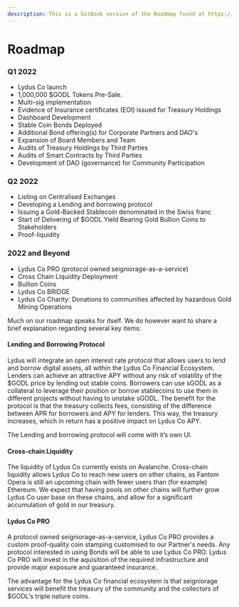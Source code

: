```yaml
---
description: This is a GitBook version of the Roadmap found at https://roadmap.lydus.co/
---
```


# Roadmap

### Q1 2022 <a href="#november-2021" id="november-2021"></a>

* Lydus Co launch
* 1,000,000 $GODL Tokens Pre-Sale.
* Multi-sig implementation
* Evidence of Insurance certificates (EOI) issued for Treasury Holdings
* Dashboard Development&#x20;
* Stable Coin Bonds Deployed
* Additional Bond offering(s) for Corporate Partners and DAO's
* Expansion of Board Members and Team
* Audits of Treasury Holdings by Third Parties
* Audits of Smart Contracts by Third Parties
* Development of DAO (governance) for Community Participation

### Q2 2022 <a href="#q4-2021" id="q4-2021"></a>

* Listing on Centralised Exchanges
* Developing a Lending and borrowing protocol
* Issuing a Gold-Backed Stablecoin denominated in the Swiss franc
* Start of Delivering of $GODL Yield Bearing Gold Bullion Coins to Stakeholders
* Proof-liquidity&#x20;

### 2022 and Beyond <a href="#2022-and-beyond" id="2022-and-beyond"></a>

* Lydus Co PRO (protocol owned seigniorage-as-a-service)
* Cross Chain Liquidity Deployment
* Bullion Coins
* Lydus Co BRIDGE
* Lydus Co Charity: Donations to communities affected by hazardous Gold Mining Operations



Much on our roadmap speaks for itself. We do however want to share a brief explanation regarding several key items:

#### Lending and Borrowing Protocol <a href="#lending-and-borrowing-protocol" id="lending-and-borrowing-protocol"></a>

Lydus will integrate an open interest rate protocol that allows users to lend and borrow digital assets, all within the Lydus Co Financial Ecosystem. Lenders can achieve an attractive APY without any risk of volatility of the $GODL price by lending out stable coins. Borrowers can use sGODL as a collateral to leverage their position or borrow stablecoins to use them in different projects without having to unstake sGODL. The benefit for the protocol is that the treasury collects fees, consisting of the difference between APR for borrowers and APY for lenders. This way, the treasury increases, which in return has a positive impact on Lydus Co APY.&#x20;

The Lending and borrowing protocol will come with it’s own UI.

#### Cross-chain Liquidity <a href="#cross-chain-liquidity" id="cross-chain-liquidity"></a>

The liquidity of Lydus Co currently exists on Avalanche. Cross-chain liquidity allows Lydus Co to reach new users on other chains, as Fantom Opera is still an upcoming chain with fewer users than (for example) Ethereum. We expect that having pools on other chains will further grow Lydus Co user base on these chains, and allow for a significant accumulation of gold in our treasury.

#### Lydus Co PRO <a href="#hector-pro" id="hector-pro"></a>

A protocol owned seigniorage-as-a-service, Lydus Co PRO provides a custom proof-quality coin stamping customised to our Partner's needs. Any protocol interested in using Bonds will be able to use Lydus Co PRO. Lydus Co PRO will invest in the aquisition of the required infrastructure and provide major exposure and guaranteed insurance.&#x20;

The advantage for the Lydus Co financial ecosystem is that seigniorage services will benefit the treasury of the community and the collectors of $GODL's triple nature coins.
